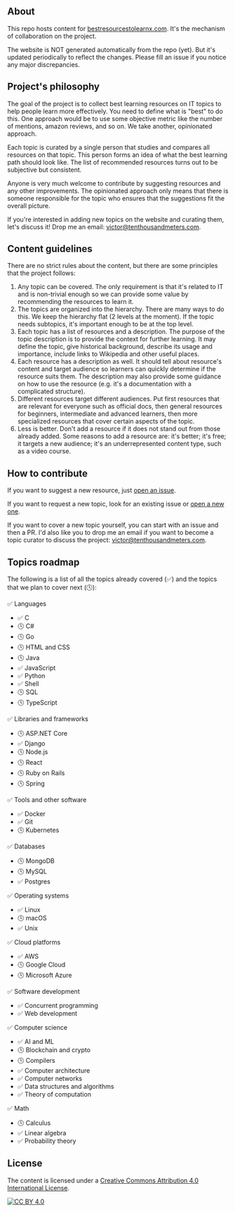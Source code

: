 ## About

This repo hosts content for [bestresourcestolearnx.com](https://bestresourcestolearnx.com/). It's the mechanism of collaboration on the project.

The website is NOT generated automatically from the repo (yet). But it's updated periodically to reflect the changes. Please fill an issue if you notice any major discrepancies.

## Project's philosophy

The goal of the project is to collect best learning resources on IT topics to help people learn more effectively. You need to define what is "best" to do this. One approach would be to use some objective metric like the number of mentions, amazon reviews, and so on. We take another, opinionated approach.

Each topic is curated by a single person that studies and compares all resources on that topic. This person forms an idea of what the best learning path should look like. The list of recommended resources turns out to be subjective but consistent.

Anyone is very much welcome to contribute by suggesting resources and any other improvements. The opinionated approach only means that there is someone responsible for the topic who ensures that the suggestions fit the overall picture.

If you're interested in adding new topics on the website and curating them, let's discuss it! Drop me an email: victor@tenthousandmeters.com.

## Content guidelines

There are no strict rules about the content, but there are some principles that the project follows:

1. Any topic can be covered. The only requirement is that it's related to IT and is non-trivial enough so we can provide some value by recommending the resources to learn it.
2. The topics are organized into the hierarchy. There are many ways to do this. We keep the hierarchy flat (2 levels at the moment). If the topic needs subtopics, it's important enough to be at the top level.
3. Each topic has a list of resources and a description. The purpose of the topic description is to provide the context for further learning. It may define the topic, give historical background, describe its usage and importance, include links to Wikipedia and other useful places.
4. Each resource has a description as well. It should tell about resource's content and target audience so learners can quickly determine if the resource suits them. The description may also provide some guidance on how to use the resource (e.g. it's a documentation with a complicated structure).
5. Different resources target different audiences. Put first resources that are relevant for everyone such as official docs, then general resources for beginners, intermediate and advanced learners, then more specialized resources that cover certain aspects of the topic.
6. Less is better. Don't add a resource if it does not stand out from those already added. Some reasons to add a resource are: it's better; it's free; it targets a new audience; it's an underrepresented content type, such as a video course.

## How to contribute

If you want to suggest a new resource, just [open an issue](https://github.com/r4victor/brtlx/issues/new?assignees=&labels=new+resource&template=new-resource.md&title=Add+%7Btopic_name%7D+resource+%7Bresource_title%7D).

If you want to request a new topic, look for an existing issue or [open a new one](https://github.com/r4victor/brtlx/issues/new).

If you want to cover a new topic yourself, you can start with an issue and then a PR. I'd also like you to drop me an email if you want to become a topic curator to discuss the project: victor@tenthousandmeters.com.

## Topics roadmap

The following is a list of all the topics already covered (✅) and the topics that we plan to cover next (🕓):

✅ Languages
* ✅ C
* 🕓 C#
* 🕓 Go
* 🕓 HTML and CSS
* 🕓 Java
* ✅ JavaScript
* ✅ Python
* ✅ Shell
* 🕓 SQL
* 🕓 TypeScript

✅ Libraries and frameworks
* 🕓 ASP.NET Core
* ✅ Django
* 🕓 Node.js
* 🕓 React
* 🕓 Ruby on Rails
* 🕓 Spring

✅ Tools and other software
* ✅ Docker
* ✅ Git
* 🕓 Kubernetes

✅ Databases
* 🕓 MongoDB
* 🕓 MySQL
* ✅ Postgres

✅ Operating systems
* ✅ Linux
* 🕓 macOS
* ✅ Unix

✅ Cloud platforms
* ✅ AWS
* 🕓 Google Cloud
* 🕓 Microsoft Azure

✅ Software development
* ✅ Concurrent programming
* ✅ Web development

✅ Computer science
* ✅ AI and ML
* 🕓 Blockchain and crypto
* 🕓 Compilers
* ✅ Computer architecture
* ✅ Computer networks
* ✅ Data structures and algorithms
* ✅ Theory of computation

✅ Math
* 🕓 Calculus
* ✅ Linear algebra
* ✅ Probability theory

## License

The content is licensed under a
[Creative Commons Attribution 4.0 International License][cc-by].

[![CC BY 4.0][cc-by-image]][cc-by]

[cc-by]: http://creativecommons.org/licenses/by/4.0/
[cc-by-image]: https://i.creativecommons.org/l/by/4.0/88x31.png
